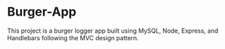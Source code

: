 # Burger-App
This project is a burger logger app built using MySQL, Node, Express, and Handlebars following the MVC design pattern.
